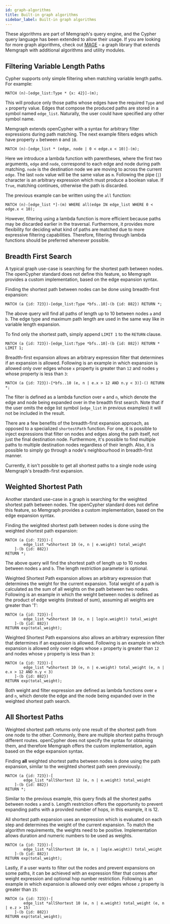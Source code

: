 ```yaml
---
id: graph-algorithms
title: Built-in graph algorithms
sidebar_label: Built-in graph algorithms
---
```


These algorithms are part of Memgraph's query engine, and the Cypher query
language has been extended to allow their usage. If you are looking for more
graph algorithms, check out [MAGE](/mage) - a graph library that extends
Memgraph with additional algorithms and utility modules.

## Filtering Variable Length Paths

Cypher supports only simple filtering when matching variable length paths.
For example:

```cypher
MATCH (n)-[edge_list:Type * {x: 42}]-(m);
```

This will produce only those paths whose edges have the required `Type` and `x`
property value. Edges that compose the produced paths are stored in a symbol
named `edge_list`. Naturally, the user could have specified any other symbol
name.

Memgraph extends openCypher with a syntax for arbitrary filter expressions
during path matching. The next example filters edges which have property `x`
between `0` and `10`.

```cypher
MATCH (n)-[edge_list * (edge, node | 0 < edge.x < 10)]-(m);
```

Here we introduce a lambda function with parentheses, where the first two
arguments, `edge` and `node`, correspond to each edge and node during path
matching. `node` is the destination node we are moving to across the current
`edge`. The last `node` value will be the same value as `m`. Following the
pipe (`|`) character is an arbitrary expression which must produce a boolean
value.  If `True`, matching continues, otherwise the path is discarded.

The previous example can be written using the `all` function:

```cypher
MATCH (n)-[edge_list *]-(m) WHERE all(edge IN edge_list WHERE 0 < edge.x < 10);
```

However, filtering using a lambda function is more efficient because paths
may be discarded earlier in the traversal. Furthermore, it provides more
flexibility for deciding what kind of paths are matched due to more expressive
filtering capabilities. Therefore, filtering through lambda functions should
be preferred whenever possible.

## Breadth First Search

A typical graph use-case is searching for the shortest path between nodes.
The openCypher standard does not define this feature, so Memgraph provides
a custom implementation, based on the edge expansion syntax.

Finding the shortest path between nodes can be done using breadth-first
expansion:

```cypher
MATCH (a {id: 723})-[edge_list:Type *bfs..10]-(b {id: 882}) RETURN *;
```

The above query will find all paths of length up to 10 between nodes `a` and `b`.
The edge type and maximum path length are used in the same way like in variable
length expansion.

To find only the shortest path, simply append `LIMIT 1` to the `RETURN` clause.

```cypher
MATCH (a {id: 723})-[edge_list:Type *bfs..10]-(b {id: 882}) RETURN * LIMIT 1;
```

Breadth-first expansion allows an arbitrary expression filter that determines
if an expansion is allowed. Following is an example in which expansion is
allowed only over edges whose `x` property is greater than `12` and nodes `y`
whose property is less than `3`:

```cypher
MATCH (a {id: 723})-[*bfs..10 (e, n | e.x > 12 AND n.y < 3)]-() RETURN *;
```

The filter is defined as a lambda function over `e` and `n`, which denote the edge
and node being expanded over in the breadth first search. Note that if the user
omits the edge list symbol (`edge_list` in previous examples) it will not be included
in the result.

There are a few benefits of the breadth-first expansion approach, as opposed to
a specialized `shortestPath` function. For one, it is possible to inject
expressions that filter on nodes and edges along the path itself, not just the final
destination node. Furthermore, it's possible to find multiple paths to multiple destination
nodes regardless of their length. Also, it is possible to simply go through a node's
neighbourhood in breadth-first manner.

Currently, it isn't possible to get all shortest paths to a single node using
Memgraph's breadth-first expansion.

## Weighted Shortest Path

Another standard use-case in a graph is searching for the weighted shortest
path between nodes. The openCypher standard does not define this feature, so
Memgraph provides a custom implementation, based on the edge expansion syntax.

Finding the weighted shortest path between nodes is done using the weighted
shortest path expansion:

```cypher
MATCH (a {id: 723})-[
        edge_list *wShortest 10 (e, n | e.weight) total_weight
    ]-(b {id: 882})
RETURN *;
```

The above query will find the shortest path of length up to 10 nodes between
nodes `a`  and `b`. The length restriction parameter is optional.

Weighted Shortest Path expansion allows an arbitrary expression that determines
the weight for the current expansion. Total weight of a path is calculated as
the sum of all weights on the path between two nodes. Following is an example in
which the weight between nodes is defined as the product of edge weights
(instead of sum), assuming all weights are greater than '1':

```cypher
MATCH (a {id: 723})-[
        edge_list *wShortest 10 (e, n | log(e.weight)) total_weight
    ]-(b {id: 882})
RETURN exp(total_weight);
```

Weighted Shortest Path expansions also allows an arbitrary expression filter
that determines if an expansion is allowed. Following is an example in which
expansion is allowed only over edges whose `x` property is greater than `12`
and nodes whose `y` property is less than `3`:

```cypher
MATCH (a {id: 723})-[
        edge_list *wShortest 10 (e, n | e.weight) total_weight (e, n | e.x > 12 AND n.y < 3)
    ]-(b {id: 882})
RETURN exp(total_weight);
```

Both weight and filter expression are defined as lambda functions over `e` and
`n`, which denote the edge and the node being expanded over in the weighted
shortest path search.

## All Shortest Paths

Weighted shortest path returns only one result of the shortest path from one
node to the other. Commonly, there are multiple shortest paths through different
routes. openCypher does not specify the syntax for obtaining them, and therefore 
Memgraph offers the custom implementation, again based on the edge expansion syntax.  

Finding **all** weighted shortest paths between nodes is done using the path expansion,
similar to the weighted shortest path seen previously.:

```cypher
MATCH (a {id: 723})-[
        edge_list *allShortest 12 (e, n | e.weight) total_weight
    ]-(b {id: 882})
RETURN *;
```

Similar to the previous example, this query finds all the shortest paths between 
nodes `a` and `b`. Length restriction offers the opportunity to prevent expanding
paths with a provided number of hops, in this example, it is 12.

All shortest path expansion uses an expression which is evaluated on each step and
determines the weight of the current expansion. To match the algorithm requirements, 
the weights need to be positive. Implementation allows duration and numeric numbers
to be used as weights.  

```cypher
MATCH (a {id: 723})-[
        edge_list *allShortest 10 (e, n | log(e.weight)) total_weight
    ]-(b {id: 882})
RETURN exp(total_weight);
```

Lastly, if a user wants to filter out the nodes and prevent expansions on some
paths, it can be achieved with an expression filter that comes after weight expression
and optional hop number restriction. Following is an example in which
expansion is allowed only over edges whose `z` property is greater than `15`:

```cypher
MATCH (a {id: 723})-[
        edge_list *allShortest 10 (e, n | e.weight) total_weight (e, n | e.z > 15)
    ]-(b {id: 882})
RETURN exp(total_weight);
```
